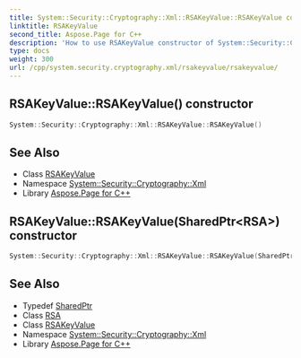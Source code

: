 ```yaml
---
title: System::Security::Cryptography::Xml::RSAKeyValue::RSAKeyValue constructor
linktitle: RSAKeyValue
second_title: Aspose.Page for C++
description: 'How to use RSAKeyValue constructor of System::Security::Cryptography::Xml::RSAKeyValue class in C++.'
type: docs
weight: 300
url: /cpp/system.security.cryptography.xml/rsakeyvalue/rsakeyvalue/
---
```

## RSAKeyValue::RSAKeyValue() constructor




```cpp
System::Security::Cryptography::Xml::RSAKeyValue::RSAKeyValue()
```

## See Also

* Class [RSAKeyValue](../)
* Namespace [System::Security::Cryptography::Xml](../../)
* Library [Aspose.Page for C++](../../../)
## RSAKeyValue::RSAKeyValue(SharedPtr\<RSA\>) constructor




```cpp
System::Security::Cryptography::Xml::RSAKeyValue::RSAKeyValue(SharedPtr<RSA> key)
```

## See Also

* Typedef [SharedPtr](../../../system/sharedptr/)
* Class [RSA](../../../system.security.cryptography/rsa/)
* Class [RSAKeyValue](../)
* Namespace [System::Security::Cryptography::Xml](../../)
* Library [Aspose.Page for C++](../../../)
